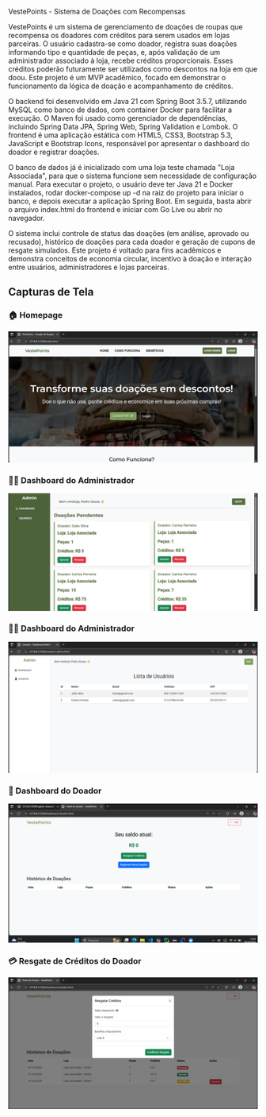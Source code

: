 VestePoints - Sistema de Doações com Recompensas



VestePoints é um sistema de gerenciamento de doações de roupas que recompensa os doadores com créditos para serem usados em lojas parceiras. O usuário cadastra-se como doador, registra suas doações informando tipo e quantidade de peças, e, após validação de um administrador associado à loja, recebe créditos proporcionais. Esses créditos poderão futuramente ser utilizados como descontos na loja em que doou. Este projeto é um MVP acadêmico, focado em demonstrar o funcionamento da lógica de doação e acompanhamento de créditos.



O backend foi desenvolvido em Java 21 com Spring Boot 3.5.7, utilizando MySQL como banco de dados, com container Docker para facilitar a execução. O Maven foi usado como gerenciador de dependências, incluindo Spring Data JPA, Spring Web, Spring Validation e Lombok. O frontend é uma aplicação estática com HTML5, CSS3, Bootstrap 5.3, JavaScript e Bootstrap Icons, responsável por apresentar o dashboard do doador e registrar doações.



O banco de dados já é inicializado com uma loja teste chamada "Loja Associada", para que o sistema funcione sem necessidade de configuração manual. Para executar o projeto, o usuário deve ter Java 21 e Docker instalados, rodar docker-compose up -d na raiz do projeto para iniciar o banco, e depois executar a aplicação Spring Boot. Em seguida, basta abrir o arquivo index.html do frontend e iniciar com Go Live ou abrir no navegador.



O sistema inclui controle de status das doações (em análise, aprovado ou recusado), histórico de doações para cada doador e geração de cupons de resgate simulados. Este projeto é voltado para fins acadêmicos e demonstra conceitos de economia circular, incentivo à doação e interação entre usuários, administradores e lojas parceiras.



## Capturas de Tela

### 🏠 Homepage
![Homepage](images/homepage.png)

### 🧑‍💼 Dashboard do Administrador 
![Admin Dashboard 1](images/admin-dashboard-1.png)

### 🧑‍💼 Dashboard do Administrador 
![Admin Dashboard 2](images/admin-dashboard-2.png)

### 👤 Dashboard do Doador
![User Dashboard](images/user-dashboard.png)

### 💳 Resgate de Créditos do Doador
![Resgate Créditos](images/credit-redeem.png)
